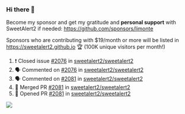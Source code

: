 ### Hi there 👋

Become my sponsor and get my gratitude and **personal support** with SweetAlert2 if needed: https://github.com/sponsors/limonte

Sponsors who are contributing with $19/month or more will be listed in https://sweetalert2.github.io 🏆 (100K unique visitors per month!)

<!--START_SECTION:activity-->
1. ❗️ Closed issue [#2076](https://github.com/sweetalert2/sweetalert2/issues/2076) in [sweetalert2/sweetalert2](https://github.com/sweetalert2/sweetalert2)
2. 🗣 Commented on [#2076](https://github.com/sweetalert2/sweetalert2/issues/2076) in [sweetalert2/sweetalert2](https://github.com/sweetalert2/sweetalert2)
3. 🗣 Commented on [#2081](https://github.com/sweetalert2/sweetalert2/issues/2081) in [sweetalert2/sweetalert2](https://github.com/sweetalert2/sweetalert2)
4. 🎉 Merged PR [#2081](https://github.com/sweetalert2/sweetalert2/pull/2081) in [sweetalert2/sweetalert2](https://github.com/sweetalert2/sweetalert2)
5. 💪 Opened PR [#2081](https://github.com/sweetalert2/sweetalert2/pull/2081) in [sweetalert2/sweetalert2](https://github.com/sweetalert2/sweetalert2)
<!--END_SECTION:activity-->

![](https://github-readme-stats.vercel.app/api?username=limonte&theme=vue&show_icons=true)
